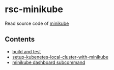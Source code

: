 # rsc-minikube
Read source code of [minikube](https://github.com/kubernetes/minikube)

## Contents
- [build and test](/asserts/00-build-and-test.md)
- [setup-kubenetes-local-cluster-with-minikube](/asserts/01-setup-kubenetes-local-cluster-with-minikube.md)
- [minikube dashboard subcommand](/asserts/cmd/01-minikube-dashboard.md)